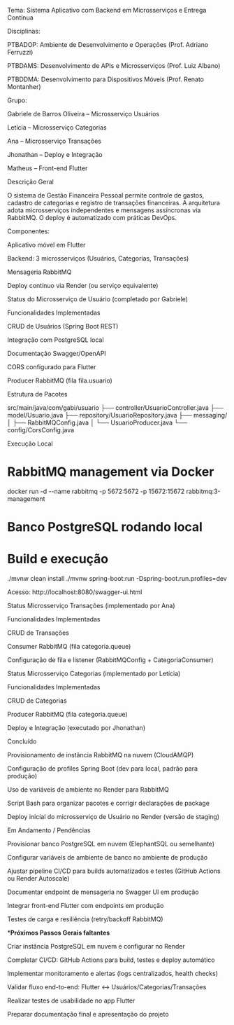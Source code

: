 Tema: Sistema Aplicativo com Backend em Microsserviços e Entrega Contínua

Disciplinas:

PTBADOP: Ambiente de Desenvolvimento e Operações (Prof. Adriano Ferruzzi)

PTBDAMS: Desenvolvimento de APIs e Microsserviços (Prof. Luiz Albano)

PTBDDMA: Desenvolvimento para Dispositivos Móveis (Prof. Renato Montanher)

Grupo:

Gabriele de Barros Oliveira – Microsserviço Usuários

Letícia – Microsserviço Categorias

Ana – Microsserviço Transações

Jhonathan – Deploy e Integração

Matheus – Front-end Flutter

Descrição Geral

O sistema de Gestão Financeira Pessoal permite controle de gastos, cadastro de categorias e registro de transações financeiras. A arquitetura adota microsserviços independentes e mensagens assíncronas via RabbitMQ. O deploy é automatizado com práticas DevOps.

Componentes:

Aplicativo móvel em Flutter

Backend: 3 microsserviços (Usuários, Categorias, Transações)

Mensageria RabbitMQ

Deploy contínuo via Render (ou serviço equivalente)

Status do Microsserviço de Usuário (completado por Gabriele)

Funcionalidades Implementadas

CRUD de Usuários (Spring Boot REST)

Integração com PostgreSQL local

Documentação Swagger/OpenAPI

CORS configurado para Flutter

Producer RabbitMQ (fila fila.usuario)

Estrutura de Pacotes

src/main/java/com/gabi/usuario
 ├── controller/UsuarioController.java
 ├── model/Usuario.java
 ├── repository/UsuarioRepository.java
 ├── messaging/
 │    ├── RabbitMQConfig.java
 │    └── UsuarioProducer.java
 └── config/CorsConfig.java

Execução Local

# RabbitMQ management via Docker
docker run -d --name rabbitmq -p 5672:5672 -p 15672:15672 rabbitmq:3-management

# Banco PostgreSQL rodando local
# Build e execução
./mvnw clean install
./mvnw spring-boot:run -Dspring-boot.run.profiles=dev

Acesso: http://localhost:8080/swagger-ui.html

Status Microsserviço Transações (implementado por Ana)

Funcionalidades Implementadas

CRUD de Transações

Consumer RabbitMQ (fila categoria.queue)

Configuração de fila e listener (RabbitMQConfig + CategoriaConsumer)

Status Microsserviço Categorias (implementado por Letícia)

Funcionalidades Implementadas

CRUD de Categorias

Producer RabbitMQ (fila categoria.queue)

Deploy e Integração (executado por Jhonathan)

Concluído

Provisionamento de instância RabbitMQ na nuvem (CloudAMQP)

Configuração de profiles Spring Boot (dev para local, padrão para produção)

Uso de variáveis de ambiente no Render para RabbitMQ

Script Bash para organizar pacotes e corrigir declarações de package

Deploy inicial do microsserviço de Usuário no Render (versão de staging)

Em Andamento / Pendências

Provisionar banco PostgreSQL em nuvem (ElephantSQL ou semelhante)

Configurar variáveis de ambiente de banco no ambiente de produção

Ajustar pipeline CI/CD para builds automatizados e testes (GitHub Actions ou Render Autoscale)

Documentar endpoint de mensageria no Swagger UI em produção

Integrar front-end Flutter com endpoints em produção

Testes de carga e resiliência (retry/backoff RabbitMQ)

***Próximos Passos Gerais  faltantes**

Criar instância PostgreSQL em nuvem e configurar no Render

Completar CI/CD: GitHub Actions para build, testes e deploy automático

Implementar monitoramento e alertas (logs centralizados, health checks)

Validar fluxo end-to-end: Flutter ↔ Usuários/Categorias/Transações

Realizar testes de usabilidade no app Flutter

Preparar documentação final e apresentação do projeto

